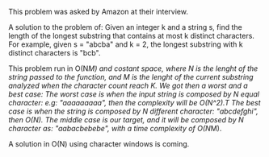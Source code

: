 This problem was asked by Amazon at their interview.

A solution to the problem of: Given an integer k and a string s, find the length of the longest substring that contains 
at most k distinct characters.
For example, given s = "abcba" and k = 2, the longest substring with k distinct characters is "bcb".

This problem run in O(N*M) and costant space, where N is the lenght of the string passed to the function,
and M is the lenght of the current substring analyzed when the character count reach K.
We got then a worst and a best case: The worst case is when the input string is composed by N equal character:
e.g: "aaaaaaaaa", then the complexity will be O(N^2).T
The best case is when the string is composed by N different character: "abcdefghi", then O(N).
The middle case is our target, and it will be composed by N character as: "aabacbebebe", with a time complexity of O(N*M).

A solution in O(N) using character windows is coming.
